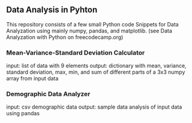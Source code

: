 ## Data Analysis in Pyhton

This repository consists of a few small Python code Snippets for Data Analyzation using mainly numpy, pandas, and matplotlib. (see Data Analyzation with Python on freecodecamp.org)
### Mean-Variance-Standard Deviation Calculator
input: list of data with 9 elements
output: dictionary with mean, variance, standard deviation, max, min, and sum of different parts of a 3x3 numpy array from input data
### Demographic Data Analyzer
input: csv demographic data
output: sample data analysis of input data using pandas
